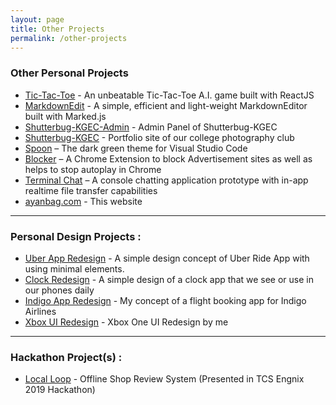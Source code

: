 ```yaml
---
layout: page
title: Other Projects
permalink: /other-projects
---
```


### Other Personal Projects

- [Tic-Tac-Toe](https://tictactoe-ub.web.app/) - An unbeatable Tic-Tac-Toe A.I. game built with ReactJS
- [MarkdownEdit](https://mde.ayanbag.com/) -  A simple, efficient and light-weight MarkdownEditor built with Marked.js
- [Shutterbug-KGEC-Admin](https://github.com/shutterbugkgec/Shutterbug-admin) - Admin Panel of Shutterbug-KGEC
- [Shutterbug-KGEC](https://www.shutterbugkgec.in/) - Portfolio site of our college photography club
- [Spoon](https://spoontheme.netlify.app/) – The dark green theme for Visual Studio Code
- [Blocker](https://github.com/ayanbag/Blocker) – A Chrome Extension to block Advertisement sites as well as helps to stop autoplay in Chrome
- [Terminal Chat](https://github.com/ayanbag/Terminal_Chat_Console) – A console chatting application prototype with in-app realtime file transfer capabilities
- [ayanbag.com](https://ayanbag.com) - This website


---

### Personal Design Projects :

- [Uber App Redesign](https://dribbble.com/shots/6830148-Uber-App-Design) - A simple design concept of Uber Ride App with using minimal elements.
- [Clock Redesign](https://dribbble.com/shots/6742405-Clock-User-Interface) - A simple design of a clock app that we see or use in our phones daily
- [Indigo App Redesign](https://dribbble.com/shots/6716023-Flight-Booking-App-Design) - My concept of a flight booking app for Indigo Airlines
- [Xbox UI Redesign](https://youtu.be/i49O3tXn38g) - Xbox One UI Redesign by me

---

### Hackathon Project(s) :

- [Local Loop](https://github.com/ayanbag/Local-Loop) - Offline Shop Review System (Presented in TCS Engnix 2019 Hackathon)